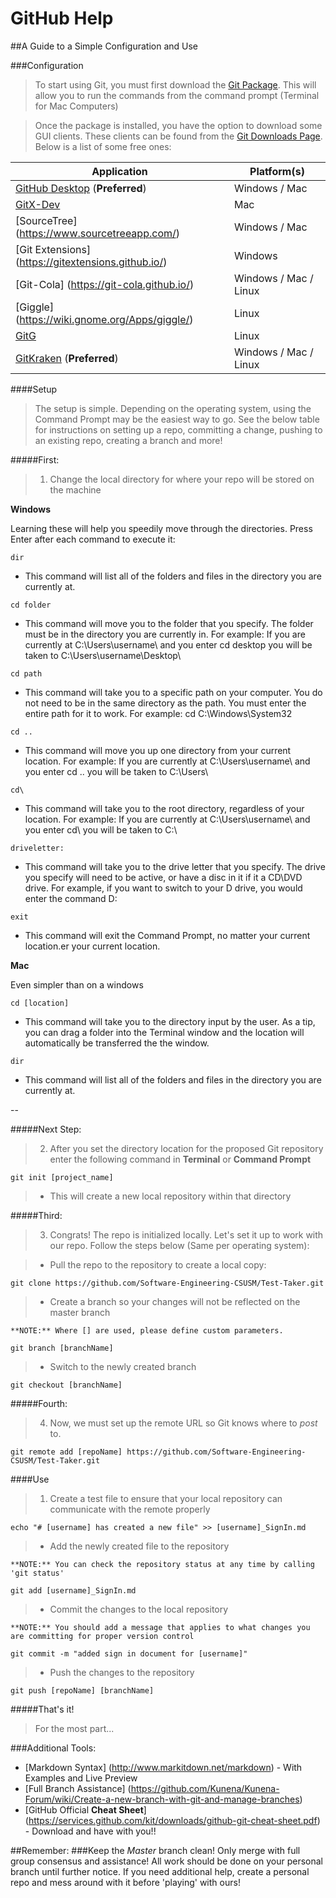 GitHub Help
===========

##A Guide to a Simple Configuration and Use

###Configuration
> To start using Git, you must first download the [Git Package](https://git-scm.com/download). This will allow you to run the commands from the command prompt (Terminal for Mac Computers)

> Once the package is installed, you have the option to download some GUI clients. These clients can be found from the [Git Downloads Page](https://git-scm.com/downloads/guis). Below is a list of some free ones:

|Application	|	Platform(s)	|
|---|---|
|[GitHub Desktop](https://desktop.github.com/) (**Preferred**)|Windows / Mac |
|[GitX-Dev](https://rowanj.github.io/gitx/) | Mac |
|[SourceTree] (https://www.sourcetreeapp.com/) | Windows / Mac | 
|[Git Extensions] (https://gitextensions.github.io/) | Windows |
|[Git-Cola] (https://git-cola.github.io/) | Windows / Mac / Linux |
|[Giggle] (https://wiki.gnome.org/Apps/giggle/)| Linux |
|[GitG](https://wiki.gnome.org/Apps/Gitg/) | Linux|
|[GitKraken](https://www.gitkraken.com/)  (**Preferred**)| Windows / Mac / Linux

####Setup
>The setup is simple. Depending on the operating system, using the Command Prompt may be the easiest way to go. See the below table for instructions on setting up a repo, committing a change, pushing to an existing repo, creating a branch and more!

#####First:
>1) Change the local directory for where your repo will be stored on the machine

**Windows**

Learning these will help you speedily move through the directories. Press Enter after each command to execute it:

	dir
>	
- This command will list all of the folders and files in the directory you are currently at.
>

	cd folder 
>	
- This command will move you to the folder that you specify. The folder must be in the directory you are currently in. For example: If you are currently at C:\Users\username\ and you enter cd desktop you will be taken to C:\Users\username\Desktop\
>

	cd path 
>	
- This command will take you to a specific path on your computer. You do not need to be in the same directory as the path. You must enter the entire path for it to work. For example: cd C:\Windows\System32
>	

	cd .. 
>	
- This command will move you up one directory from your current location. For example: If you are currently at C:\Users\username\ and you enter cd .. you will be taken to C:\Users\
>	

	cd\ 
>	
- This command will take you to the root directory, regardless of your location. For example: If you are currently at C:\Users\username\ and you enter cd\ you will be taken to C:\
>

	driveletter: 
>	
- This command will take you to the drive letter that you specify. The drive you specify will need to be active, or have a disc in it if it a CD\DVD drive. For example, if you want to switch to your D drive, you would enter the command D:
>

	exit 
>	
- This command will exit the Command Prompt, no matter your current location.er your current location.
	
**Mac**

Even simpler than on a windows

	cd [location]
>	
- This command will take you to the directory input by the user. As a tip, you can drag a folder into the Terminal window and the location will automatically be transferred the the window.
>

	dir
>	
- This command will list all of the folders and files in the directory you are currently at.

--

#####Next Step:
>2) After you set the directory location for the proposed Git repository enter the following command in **Terminal** or **Command Prompt**

	git init [project_name]
	
>- This will create a new local repository within that directory


#####Third:
>3) Congrats! The repo is initialized locally. Let's set it up to work with our repo. Follow the steps below (Same per operating system):

>- Pull the repo to the repository to create a local copy:

	git clone https://github.com/Software-Engineering-CSUSM/Test-Taker.git

>- Create a branch so your changes will not be reflected on the master branch
>
	**NOTE:** Where [] are used, please define custom parameters.

	git branch [branchName]

>- Switch to the newly created branch

	git checkout [branchName]
	
#####Fourth:
>4) Now, we must set up the remote URL so Git knows where to *post* to.

	git remote add [repoName] https://github.com/Software-Engineering-CSUSM/Test-Taker.git
	
####Use
>1)	Create a test file to ensure that your local repository can communicate with the remote properly

	echo "# [username] has created a new file" >> [username]_SignIn.md

>- Add the newly created file to the repository
>
	**NOTE:** You can check the repository status at any time by calling 'git status'
	
	git add [username]_SignIn.md
	
>- Commit the changes to the local repository
>
	**NOTE:** You should add a message that applies to what changes you are committing for proper version control

	git commit -m "added sign in document for [username]"
	
>- Push the changes to the repository

	git push [repoName] [branchName]

#####That's it!
>For the most part...

###Additional Tools:
- [Markdown Syntax] (http://www.markitdown.net/markdown) - With Examples and Live Preview
- [Full Branch Assistance] (https://github.com/Kunena/Kunena-Forum/wiki/Create-a-new-branch-with-git-and-manage-branches)
- [GitHub Official **Cheat Sheet**] (https://services.github.com/kit/downloads/github-git-cheat-sheet.pdf) - Download and have with you!!
	

##Remember:
###Keep the *Master* branch clean! Only merge with full group consensus and assistance!
All work should be done on your personal branch until further notice. If you need additional help, create a personal repo and mess around with it before 'playing' with ours!








